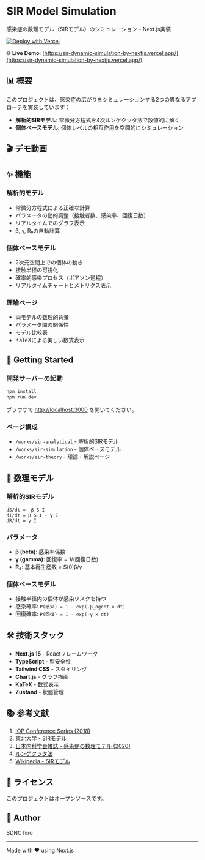 # SIR Model Simulation

感染症の数理モデル（SIRモデル）のシミュレーション - Next.js実装

[![Deploy with Vercel](https://vercel.com/button)](https://sir-dynamic-simulation-by-nextjs.vercel.app/)

🌐 **Live Demo**: [https://sir-dynamic-simulation-by-nextjs.vercel.app/](https://sir-dynamic-simulation-by-nextjs.vercel.app/)

## 📊 概要

このプロジェクトは、感染症の広がりをシミュレーションする2つの異なるアプローチを実装しています：

- **解析的SIRモデル**: 常微分方程式を4次ルンゲクッタ法で数値的に解く
- **個体ベースモデル**: 個体レベルの相互作用を空間的にシミュレーション

## 🎬 デモ動画

<!-- 以下のいずれかの方法で動画を追加してください -->

<!-- 方法1: GIF動画 -->
<!-- ![デモ](./docs/demo.gif) -->

<!-- 方法2: YouTubeリンク -->
<!-- [![SIRシミュレーション](https://img.youtube.com/vi/VIDEO_ID/maxresdefault.jpg)](https://www.youtube.com/watch?v=VIDEO_ID) -->

<!-- 方法3: 動画リンク -->
<!-- [📹 デモ動画を見る](https://youtube.com/watch?v=...) -->

## ✨ 機能

### 解析的モデル
- 常微分方程式による正確な計算
- パラメータの動的調整（接触者数、感染率、回復日数）
- リアルタイムでのグラフ表示
- β, γ, R₀の自動計算

### 個体ベースモデル
- 2次元空間上での個体の動き
- 接触半径の可視化
- 確率的感染プロセス（ポアソン過程）
- リアルタイムチャートとメトリクス表示

### 理論ページ
- 両モデルの数理的背景
- パラメータ間の関係性
- モデル比較表
- KaTeXによる美しい数式表示

## 🚀 Getting Started

### 開発サーバーの起動

```bash
npm install
npm run dev
```

ブラウザで [http://localhost:3000](http://localhost:3000) を開いてください。

### ページ構成

- `/works/sir-analytical` - 解析的SIRモデル
- `/works/sir-simulation` - 個体ベースモデル
- `/works/sir-theory` - 理論・解説ページ

## 📐 数理モデル

### 解析的SIRモデル

```
dS/dt = -β S I
dI/dt = β S I - γ I
dR/dt = γ I
```

### パラメータ

- **β (beta)**: 感染率係数
- **γ (gamma)**: 回復率 = 1/(回復日数)
- **R₀**: 基本再生産数 = S(0)β/γ

### 個体ベースモデル

- 接触半径内の個体が感染リスクを持つ
- 感染確率: `P(感染) = 1 - exp(-β_agent × dt)`
- 回復確率: `P(回復) = 1 - exp(-γ × dt)`

## 🛠️ 技術スタック

- **Next.js 15** - Reactフレームワーク
- **TypeScript** - 型安全性
- **Tailwind CSS** - スタイリング
- **Chart.js** - グラフ描画
- **KaTeX** - 数式表示
- **Zustand** - 状態管理

## 📚 参考文献

1. [IOP Conference Series (2018)](https://iopscience.iop.org/article/10.1088/1742-6596/1040/1/012021/pdf)
2. [東北大学 - SIRモデル](https://wagtail.cds.tohoku.ac.jp/coda/python/p-6-application-sup-ode-sir-model.html)
3. [日本内科学会雑誌 - 感染症の数理モデル (2020)](https://www.naika.or.jp/jsim_wp/wp-content/uploads/2020/11/nichinaishi-109-11-article_4.pdf)
4. [ルンゲクッタ法](http://pc-physics.com/rk1.html)
5. [Wikipedia - SIRモデル](https://ja.wikipedia.org/wiki/SIR%E3%83%A2%E3%83%87%E3%83%AB)

## 📄 ライセンス

このプロジェクトはオープンソースです。

## 👤 Author

SDNC hiro

---

Made with ❤️ using Next.js
